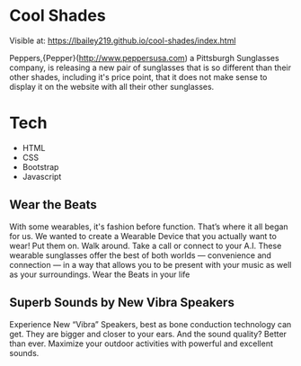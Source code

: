 # Cool Shades

Visible at: https://lbailey219.github.io/cool-shades/index.html

Peppers,{Pepper}(http://www.peppersusa.com) a Pittsburgh Sunglasses company, is releasing a new pair of sunglasses that is so different than their other shades, including it's price point, that it does not make sense to display it on the website with all their other sunglasses.

# Tech
- HTML
- CSS
- Bootstrap
- Javascript

## Wear the Beats

With some wearables, it's fashion before function. That’s where it all began for us. We wanted to create a Wearable Device that you actually want to wear! Put them on. Walk around. Take a call or connect to your A.I. These wearable sunglasses offer the best of both worlds — convenience and connection — in a way that allows you to be present with your music as well as your surroundings. Wear the Beats in your life


## Superb Sounds by New Vibra Speakers

Experience New “Vibra” Speakers, best as bone conduction technology can get. They are bigger and closer to your ears. And the sound quality? Better than ever. Maximize your outdoor activities with powerful and excellent sounds.



